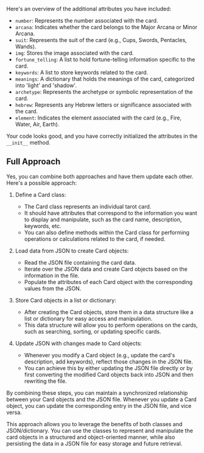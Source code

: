 Here's an overview of the additional attributes you have included:

- `number`: Represents the number associated with the card.
- `arcana`: Indicates whether the card belongs to the Major Arcana or Minor Arcana.
- `suit`: Represents the suit of the card (e.g., Cups, Swords, Pentacles, Wands).
- `img`: Stores the image associated with the card.
- `fortune_telling`: A list to hold fortune-telling information specific to the card.
- `keywords`: A list to store keywords related to the card.
- `meanings`: A dictionary that holds the meanings of the card, categorized into 'light' and 'shadow'.
- `archetype`: Represents the archetype or symbolic representation of the card.
- `hebrew`: Represents any Hebrew letters or significance associated with the card.
- `element`: Indicates the element associated with the card (e.g., Fire, Water, Air, Earth).

Your code looks good, and you have correctly initialized the attributes in the `__init__` method.

## Full Approach
Yes, you can combine both approaches and have them update each other. Here's a possible approach:

1. Define a Card class:
   - The Card class represents an individual tarot card.
   - It should have attributes that correspond to the information you want to display and manipulate, such as the card name, description, keywords, etc.
   - You can also define methods within the Card class for performing operations or calculations related to the card, if needed.

2. Load data from JSON to create Card objects:
   - Read the JSON file containing the card data.
   - Iterate over the JSON data and create Card objects based on the information in the file.
   - Populate the attributes of each Card object with the corresponding values from the JSON.

3. Store Card objects in a list or dictionary:
   - After creating the Card objects, store them in a data structure like a list or dictionary for easy access and manipulation.
   - This data structure will allow you to perform operations on the cards, such as searching, sorting, or updating specific cards.

4. Update JSON with changes made to Card objects:
   - Whenever you modify a Card object (e.g., update the card's description, add keywords), reflect those changes in the JSON file.
   - You can achieve this by either updating the JSON file directly or by first converting the modified Card objects back into JSON and then rewriting the file.

By combining these steps, you can maintain a synchronized relationship between your Card objects and the JSON file. Whenever you update a Card object, you can update the corresponding entry in the JSON file, and vice versa.

This approach allows you to leverage the benefits of both classes and JSON/dictionary. You can use the classes to represent and manipulate the card objects in a structured and object-oriented manner, while also persisting the data in a JSON file for easy storage and future retrieval.
